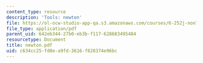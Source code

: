 ```yaml
---
content_type: resource
description: 'Tools: newton'
file: https://ol-ocw-studio-app-qa.s3.amazonaws.com/courses/6-252j-nonlinear-programming-spring-2003/c634cc25fd0ea9fd3616f828374e96bc_newton.pdf
file_type: application/pdf
parent_uid: 642eb344-27b0-eb3b-f117-628683495484
resourcetype: Document
title: newton.pdf
uid: c634cc25-fd0e-a9fd-3616-f828374e96bc
---
```

